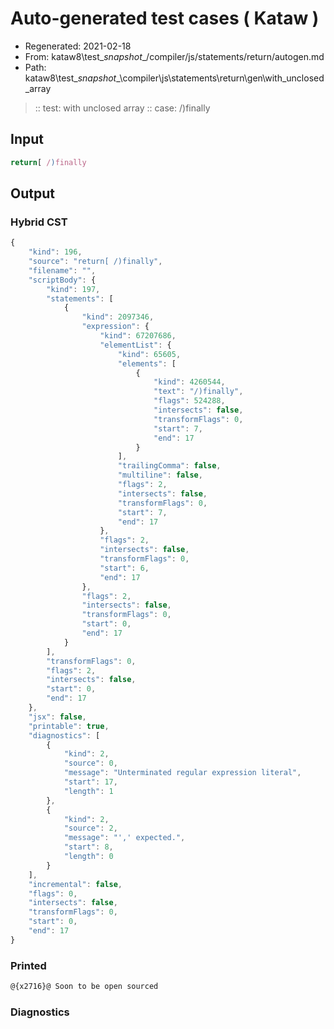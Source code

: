 # Auto-generated test cases ( Kataw )
- Regenerated: 2021-02-18
- From: kataw8\test\__snapshot__/compiler/js/statements/return/autogen.md
- Path: kataw8\test\__snapshot__\compiler\js\statements\return\gen\with_unclosed_array
> :: test: with unclosed array
> :: case: /)finally
## Input

`````js
return[ /)finally
`````

## Output


### Hybrid CST


```javascript
{
    "kind": 196,
    "source": "return[ /)finally",
    "filename": "",
    "scriptBody": {
        "kind": 197,
        "statements": [
            {
                "kind": 2097346,
                "expression": {
                    "kind": 67207686,
                    "elementList": {
                        "kind": 65605,
                        "elements": [
                            {
                                "kind": 4260544,
                                "text": "/)finally",
                                "flags": 524288,
                                "intersects": false,
                                "transformFlags": 0,
                                "start": 7,
                                "end": 17
                            }
                        ],
                        "trailingComma": false,
                        "multiline": false,
                        "flags": 2,
                        "intersects": false,
                        "transformFlags": 0,
                        "start": 7,
                        "end": 17
                    },
                    "flags": 2,
                    "intersects": false,
                    "transformFlags": 0,
                    "start": 6,
                    "end": 17
                },
                "flags": 2,
                "intersects": false,
                "transformFlags": 0,
                "start": 0,
                "end": 17
            }
        ],
        "transformFlags": 0,
        "flags": 2,
        "intersects": false,
        "start": 0,
        "end": 17
    },
    "jsx": false,
    "printable": true,
    "diagnostics": [
        {
            "kind": 2,
            "source": 0,
            "message": "Unterminated regular expression literal",
            "start": 17,
            "length": 1
        },
        {
            "kind": 2,
            "source": 2,
            "message": "',' expected.",
            "start": 8,
            "length": 0
        }
    ],
    "incremental": false,
    "flags": 0,
    "intersects": false,
    "transformFlags": 0,
    "start": 0,
    "end": 17
}
```

### Printed


```javascript
@{x2716}@ Soon to be open sourced
```

### Diagnostics


```javascript

```

